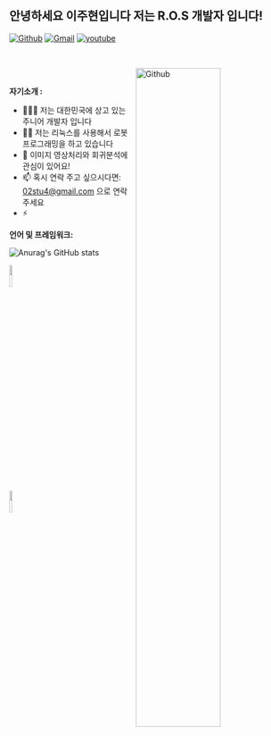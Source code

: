 
<!-- Your title -->
## 안녕하세요 이주현입니다  저는 R.O.S 개발자 입니다!

<!-- Your badges
You can use the website to generate badges: https://shields.io/
-->

[![Github](https://img.shields.io/badge/-Github-000?style=flat&logo=Github&logoColor=white)](https://github.com/leeeju)
[![Gmail](https://img.shields.io/badge/-Gmail-c14438?style=flat&logo=Gmail&logoColor=white)](mailto:02stu4@gmail.com)
[![youtube](https://img.shields.io/badge/-youtube-c14438?style=flat&logo=Gmail&logoColor=white)](https://www.youtube.com/channel/UCLSgng38L1zVYUgOHEe1yOg)


&nbsp;

<!-- Talking about you -->

<!-- Any image aligned to the right. Beware the width -->
<img width="55%" align="right" alt="Github" src="https://raw.githubusercontent.com/onimur/.github/master/.resources/git-header.svg" />

&nbsp;

**자기소개 :**

- 👨🏽‍💻 저는 대한민국에 상고 있는 주니어 개발자 입니다 
- 👨‍💻 저는 리눅스를 사용해서 로봇 프로그래밍을 하고 있습니다 
- 🌱 이미지 영상처리와 회귀분석에 관심이 있어요!
- 📫 혹시 연락 주고 싶으시다면: 02stu4@gmail.com 으로 연락 주세요
- ⚡️  


**언어 및 프레임워크:** 

![Anurag's GitHub stats](https://github-readme-stats.vercel.app/api?username=leeeju&show_icons=true&theme=radical)

  

  

  <code><img width="10%" src="https://www.vectorlogo.zone/logos/python/python-ar21.svg"></code>
 
  <code><img width="10%" src="https://www.vectorlogo.zone/logos/mysql/mysql-ar21.svg"></code>







